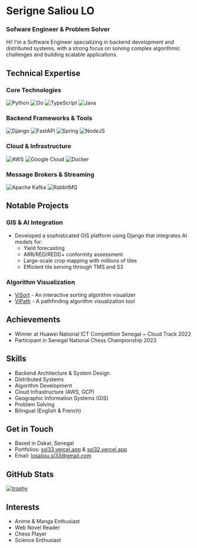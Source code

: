 # Serigne Saliou LO
### Sofware Engineer & Problem Solver 

Hi! I'm a Software Engineer specializing in backend development and distributed systems, with a strong focus on solving complex algorithmic challenges and building scalable applications.

## Technical Expertise

### Core Technologies
![Python](https://img.shields.io/badge/python-3670A0?style=for-the-badge&logo=python&logoColor=ffdd54)
![Go](https://img.shields.io/badge/go-%2300ADD8.svg?style=for-the-badge&logo=go&logoColor=white)
![TypeScript](https://img.shields.io/badge/typescript-%23007ACC.svg?style=for-the-badge&logo=typescript&logoColor=white)
![Java](https://img.shields.io/badge/java-%23ED8B00.svg?style=for-the-badge&logo=openjdk&logoColor=white)

### Backend Frameworks & Tools
![Django](https://img.shields.io/badge/django-%23092E20.svg?style=for-the-badge&logo=django&logoColor=white)
![FastAPI](https://img.shields.io/badge/FastAPI-005571?style=for-the-badge&logo=fastapi)
![Spring](https://img.shields.io/badge/spring-%236DB33F.svg?style=for-the-badge&logo=spring&logoColor=white)
![NodeJS](https://img.shields.io/badge/node.js-6DA55F?style=for-the-badge&logo=node.js&logoColor=white)

### Cloud & Infrastructure
![AWS](https://img.shields.io/badge/AWS-%23FF9900.svg?style=for-the-badge&logo=amazon-aws&logoColor=white)
![Google Cloud](https://img.shields.io/badge/GoogleCloud-%234285F4.svg?style=for-the-badge&logo=google-cloud&logoColor=white)
![Docker](https://img.shields.io/badge/docker-%230db7ed.svg?style=for-the-badge&logo=docker&logoColor=white)

### Message Brokers & Streaming
![Apache Kafka](https://img.shields.io/badge/Apache%20Kafka-000?style=for-the-badge&logo=apachekafka)
![RabbitMQ](https://img.shields.io/badge/rabbitmq-FF6600?style=for-the-badge&logo=rabbitmq&logoColor=white)

## Notable Projects

### GIS & AI Integration
- Developed a sophisticated GIS platform using Django that integrates AI models for:
  - Yield forecasting
  - ARR/RED/REDD+ conformity assessment
  - Large-scale crop mapping with millions of tiles
  - Efficient tile serving through TMS and S3

### Algorithm Visualization
- [ViSort](https://github.com/saliou33/visort) - An interactive sorting algorithm visualizer
- [ViPath](https://github.com/saliou33/vipath) - A pathfinding algorithm visualization tool

## Achievements
- Winner at Huawei National ICT Competition Senegal ~ Cloud Track 2022
- Participant in Senegal National Chess Championship 2023

## Skills
- Backend Architecture & System Design
- Distributed Systems
- Algorithm Development
- Cloud Infrastructure (AWS, GCP)
- Geographic Information Systems (GIS)
- Problem Solving
- Bilingual (English & French)

## Get in Touch
- Based in Dakar, Senegal
- Portfolios: [ssl33.vercel.app](https://ssl33.vercel.app/) & [ssl32.vercel.app](https://ssl32.vercel.app/)
- Email: losaliou.sl33@gmail.com

## GitHub Stats
[![trophy](https://github-profile-trophy.vercel.app/?username=saliou33&theme=onedark)](https://github.com/ryo-ma/github-profile-trophy)

## Interests
- Anime & Manga Enthusiast
- Web Novel Reader
- Chess Player
- Science Enthusiast
